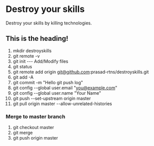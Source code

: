 # Destroy your skills
Destroy your skills by killing technologies.

## This is the heading!
1. 	mkdir destroyskills
2. 	git remote -v
3. 	git init
---	Add/Modify files
4. 	git status
5. 	git remote add origin git@github.com:prasad-rtns/destroyskills.git
6. 	git add -A
7. 	git commit -m "Hello git push log"
8. 	git config --global user.email "you@example.com"
9. 	git config --global user.name "Your Name"
10.	git push --set-upstream origin master
11.	git pull origin master --allow-unrelated-histories

### Merge to master branch
1. 	git checkout master
2. 	git merge <New branch>
3. 	git push origin master
